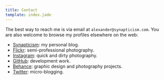 ```yaml
---
title: Contact
template: index.jade
---
```


The best way to reach me is via email at `alexander@synapticism.com`. You are also welcome to browse my profiles elsewhere on the web:

- [Synapticism](http://synapticism.com): my personal blog.
- [Flickr](https://www.flickr.com/photos/synapticism): semi-professional photography.
- [Instagram](https://instagram.com/synapticx): quick and dirty photography.
- [GitHub](https://www.github.com/Synapticism): development work.
- [Behance](http://www.behance.net/synaptic): graphic design and photography projects.
- [Twitter](https://www.twitter.com/Synapticism): micro-blogging.
